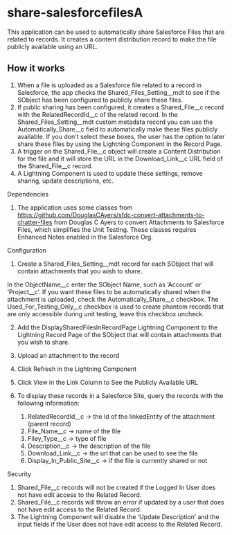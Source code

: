 # share-salesforcefilesA

This application can be used to automatically share Salesforce Files that are related to records. It creates a content distribution record to make the file publicly available using an URL. 

How it works
------------

1. When a file is uploaded as a Salesforce file related to a record in Salesforce, the app checks the Shared_Files_Setting__mdt to see if the SObject has been configured to publicly share these files. 
2. If public sharing has been configured, it creates a Shared_File__c record with the RelatedRecordId__c of the related record. In the Shared_Files_Setting__mdt custom metadata record you can use the Automatically_Share__c field to automatically make these files publicly available. If you don't select these boxes, the user has the option to later share these files by using the Lightning Component in the Record Page.
3. A trigger on the Shared_File__c object will create a Content Distribution for the file and it will store the URL in the Download_Link__c URL field of the Shared_File__c record.
4. A Lightning Component is used to update these settings, remove sharing, update descriptions, etc. 

Dependencies

1. The application uses some classes from https://github.com/DouglasCAyers/sfdc-convert-attachments-to-chatter-files from Douglas C Ayers to convert Attachments to Salesforce Files, which simplifies the Unit Testing. These classes requires Enhanced Notes enabled in the Salesforce Org. 



Configuration

1. Create a Shared_Files_Setting__mdt record for each SObject that will contain attachments that you wish to share. 

In the ObjectName__c enter the SObject Name, such as ‘Account’ or ‘Project__c’. 
If you want these files to be automatically shared when the attachment is uploaded, check the Automatically_Share__c checkbox. 
The Used_For_Testing_Only__c checkbox is used to create phantom records that are only accessible during unit testing, leave this checkbox uncheck. 

2. Add the DisplaySharedFilesInRecordPage Lightning Component to the Lightning Record Page of the SObject that will contain attachments that you wish to share. 

3. Upload an attachment to the record
4. Click Refresh in the Lightning Component 
5. Click View in the Link Column to See the Publicly Available URL 
6. To display these records in a Salesforce Site, query the records with the following information: 
    1. RelatedRecordId__c -> the Id of the linkedEntity of the attachment (parent record) 
    2. File_Name__c -> name of the file
    3. Filey_Type__c -> type of file
    4. Description__c -> the description of the file
    5. Download_Link__c -> the url that can be used to see the file
    6. Display_In_Public_Site__c -> if the file is currently shared or not

Security

1. Shared_File__c records will not be created if the Logged In User does not have edit access to the Related Record. 
2. Shared_File__c records will throw an error if updated by a user that does not have edit access to the Related Record. 
3. The Lightning Component will disable the ‘Update Description’ and the input fields if the User does not have edit access to the Related Record. 




